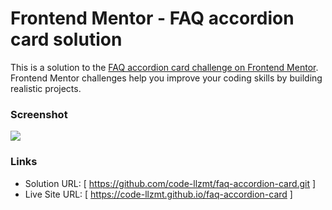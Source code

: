 # Frontend Mentor - FAQ accordion card solution

This is a solution to the [FAQ accordion card challenge on Frontend Mentor](https://www.frontendmentor.io/challenges/faq-accordion-card-XlyjD0Oam). Frontend Mentor challenges help you improve your coding skills by building realistic projects. 


### Screenshot

![](./screenshot.jpg)


### Links

- Solution URL: [ https://github.com/code-llzmt/faq-accordion-card.git ]
- Live Site URL: [ https://code-llzmt.github.io/faq-accordion-card ]
